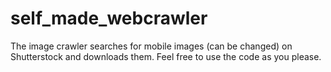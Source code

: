 # self_made_webcrawler
The image crawler searches for mobile images (can be changed) on Shutterstock and downloads them. Feel free to use the code as you please. 
